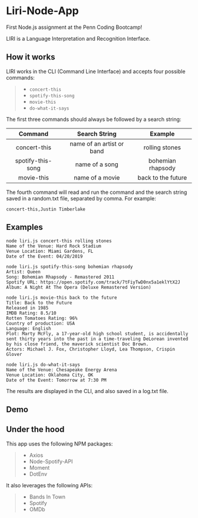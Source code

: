 # Liri-Node-App

First Node.js assignment at the Penn Coding Bootcamp!

LIRI is a Language Interpretation and Recognition Interface.

## How it works

LIRI works in the CLI (Command Line Interface) and accepts four possible commands:

> + `concert-this`
> + `spotify-this-song`
> + `movie-this`
> + `do-what-it-says`

The first three commands should always be followed by a search string:

| Command | Search String | Example |
| :------: | :-----------: | :------------: |
| concert-this | name of an artist or band | rolling stones |
| spotify-this-song | name of a song | bohemian rhapsody |
| movie-this | name of a movie | back to the future |

The fourth command will read and run the command and the search string saved in a random.txt file, separated by comma. For example:
```shell
concert-this,Justin Timberlake
```

## Examples

```shell
node liri.js concert-this rolling stones
Name of the Venue: Hard Rock Stadium
Venue Location: Miami Gardens, FL
Date of the Event: 04/20/2019
```

```shell
node liri.js spotify-this-song bohemian rhapsody
Artist: Queen
Song: Bohemian Rhapsody - Remastered 2011
Spotify URL: https://open.spotify.com/track/7tFiyTwD0nx5a1eklYtX2J
Album: A Night At The Opera (Deluxe Remastered Version)
```

```shell
node liri.js movie-this back to the future
Title: Back to the Future
Released in 1985
IMDB Rating: 8.5/10
Rotten Tomatoes Rating: 96%
Country of production: USA
Language: English
Plot: Marty McFly, a 17-year-old high school student, is accidentally sent thirty years into the past in a time-traveling DeLorean invented by his close friend, the maverick scientist Doc Brown.
Actors: Michael J. Fox, Christopher Lloyd, Lea Thompson, Crispin Glover
```

```shell
node liri.js do-what-it-says
Name of the Venue: Chesapeake Energy Arena
Venue Location: Oklahoma City, OK
Date of the Event: Tomorrow at 7:30 PM
```

The results are displayed in the CLI, and also saved in a log.txt file.

## Demo



## Under the hood

This app uses the following NPM packages:

> + Axios
> + Node-Spotify-API
> + Moment
> + DotEnv

It also leverages the following APIs:

> + Bands In Town
> + Spotify
> + OMDb
